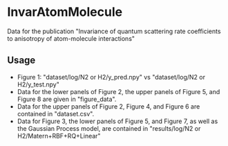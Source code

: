 # InvarAtomMolecule
Data for the publication "Invariance of quantum scattering rate coefficients to anisotropy of atom-molecule interactions"

## Usage
* Figure 1: "dataset/log/N2 or H2/y_pred.npy" vs "dataset/log/N2 or H2/y_test.npy"
* Data for the lower panels of Figure 2, the upper panels of Figure 5, and Figure 8 are given in "figure_data". 
* Data for the upper panels of Figure 2, Figure 4, and Figure 6 are contained in "dataset.csv".
* Data for Figure 3, the lower panels of Figure 5, and Figure 7, as well as the Gaussian Process model, are contained in "results/log/N2 or H2/Matern+RBF+RQ+Linear"
